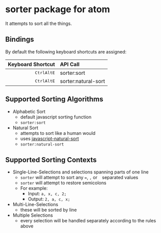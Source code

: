 # sorter package for atom

It attempts to sort all the things.

## Bindings

By default the following keyboard shortcuts are assigned:

|                         Keyboard Shortcut | API Call            |
|------------------------------------------:|:--------------------|
| <kbd>Ctrl</kbd><kbd>Alt</kbd><kbd>E</kbd> | sorter:sort         |
| <kbd>Ctrl</kbd><kbd>Alt</kbd><kbd>E</kbd> | sorter:natural-sort |

## Supported Sorting Algorithms

* Alphabetic Sort
	* default javascript sorting function
	* `sorter:sort`
* Natural Sort
	* attempts to sort like a human would
	* uses [javascript-natural-sort](https://npmjs.org/package/javascript-natural-sort)
	* `sorter:natural-sort`

## Supported Sorting Contexts

* Single-Line-Selections and selections spanning parts of one line
	* `sorter` will attempt to sort any `=`, `,` or ` ` separated values
	* `sorter` will attempt to restore semicolons
	* For example:
		* Input: `a, x, c, 2;`
		* Output: `2, a, c, x;`
* Multi-Line-Selections
	* these will be sorted by line
* Multiple Selections
	* every selection will be handled separately according to the rules above
